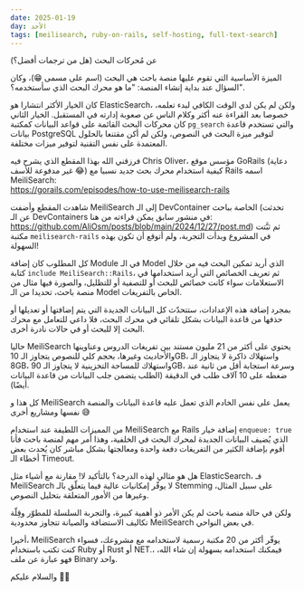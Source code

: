 ```yaml
---
date: 2025-01-19
day: الأحد
tags: [meilisearch, ruby-on-rails, self-hosting, full-text-search]
---
```


عن مُحركات البحث (هل من ترجمات أفضل؟)

الميزة الأساسية التي تقوم عليها منصة باحث هي البحث (اسم على مسمى 😁)، وكان السؤال عند بداية إنشاء المنصة: "ما هو محرك البحث الذي سأستخدمه؟".

كان الخيار الأكثر انتشارا هو ElasticSearch، ولكن لم يكن لدي الوقت الكافي لبدء تعلمه، خصوصا بعد القراءة عنه أكثر وكلام الناس عن صعوبة إدارته في المستقبل. الخيار الثاني كان محركات البحث القائمة على قواعد البيانات كمكتبة `pg_search` والتي تستخدم قاعدة بيانات PostgreSQL لتوفير ميزة البحث في النصوص، ولكن لم أكن مقتنعا بالحلول المعتمدة على نفس التقنية لتوفير ميزات مختلفة.

فرزقني الله بهذا المقطع الذي يشرح فيه Chris Oliver، مؤسس موقع GoRails (دعاية غير مدفوعة للأسف 😂) كيفية استخدام محرك بحث جديد نسبيا مع Rails اسمه MeiliSearch:  
https://gorails.com/episodes/how-to-use-meilisearch-rails

شاهدت المقطع وأضفت MeiliSearch إلى الـ DevContainer الخاصة بباحث (تحدثت عن الـ DevContainers في منشور سابق يمكن قراءته من هنا: https://github.com/AliOsm/posts/blob/main/2024/12/27/post.md) ثم ثبَّتت مكتبة `meilisearch-rails` في المشروع وبدأت التجربة، ولم أتوقع أن تكون بهذه السهولة!

كل المطلوب كان إضافة Module في الـ Model الذي أريد تمكين البحث فيه من خلال كتابة `include MeiliSearch::Rails`، ثم تعريف الخصائص التي أريد استخدامها في الاستعلامات سواء كانت خصائص للبحث أو للتصفية أو للتظليل، والصورة فيها مثال من منصة باحث، تحديدا من الـ Model الخاص بالتفريغات.

بمجرد إضافة هذه الإعدادات، ستتحدّث كل البيانات الجديدة التي يتم إضافتها أو تعديلها أو حذفها من قاعدة البيانات بشكل تلقائي في محرك البحث، فلا داعي للتعامل مع محرك البحث إلا للبحث أو في حالات نادرة أخرى.

حاليا MeiliSearch يحتوي على أكثر من 21 مليون مستند بين تفريغات الدروس وعناوينها والأحاديث وغيرها، بحجم كلي للنصوص يتجاوز الـ 10GB، واستهلاك ذاكرة لا يتجاوز الـ 8GB، واستهلاك للمساحة التخزينية لا يتجاوز الـ 90GB، وسرعة استجابة أقل من ثانية عند ضغطه على 10 آلاف طلب في الدقيقة (الطلب يتضمن جلب البيانات من قاعدة البيانات أيضًا).

كل هذا و MeiliSearch يعمل على نفس الخادم الذي تعمل عليه قاعدة البيانات والمنصة نفسها ومشاريع أخرى 😅

من المميزات اللطيفة عند استخدام MeiliSearch مع Rails إضافة خيار `enqueue: true` الذي يُضيف البيانات الجديدة لمحرك البحث في الخلفية، وهذا أمر مهم لمنصة باحث فأنا أقوم بإضافة الكثير من التفريغات دفعة واحدة ومعالجتها بشكل مباشر كان يُحدث بعض أخطاء الـ Timeout.

هل هو مثالي لهذه الدرجة؟ بالتأكيد لا! مقارنة مع أشياء مثل ElasticSearch، فـ MeiliSearch لا يوفّر إمكانيات عالية فيما يتعلّق بالـ Stemming على سبيل المثال، وغيرها من الأمور المتعلقة بتحليل النصوص.

ولكن في حالة منصة باحث لم يكن الأمر ذو أهمية كبيرة، والتجربة السلسلة للمطوّر وقِلّة تكاليف الاستضافة والصيانة تتجاوز محدودية MeiliSearch في بعض النواحي.

أخيرا، MeiliSearch يوفّر أكثر من 20 مكتبة رسمية لاستخدامه مع مشروعك، فسواء كنت تكتب باستخدام Ruby أو Rust أو NET.، فيمكنك استخدامه بسهولة إن شاء الله، فهو عبارة عن ملف Binary واحد.

والسلام عليكم 👋🏻
